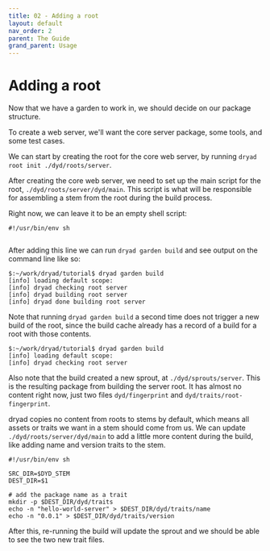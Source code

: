 ```yaml
---
title: 02 - Adding a root
layout: default
nav_order: 2
parent: The Guide
grand_parent: Usage
---
```



# Adding a root

Now that we have a garden to work in, we should decide on our package structure.

To create a web server, we'll want the core server package, some tools, and some test cases.

We can start by creating the root for the core web server, by running `dryad root init ./dyd/roots/server`.

After creating the core web server, we need to set up the main script for the root, `./dyd/roots/server/dyd/main`.  This script is what will be responsible for assembling a stem from the root during the build process.

Right now, we can leave it to be an empty shell script:

```
#!/usr/bin/env sh


```

After adding this line we can run `dryad garden build` and see output on the command line like so:

```
$:~/work/dryad/tutorial$ dryad garden build
[info] loading default scope: 
[info] dryad checking root server
[info] dryad building root server
[info] dryad done building root server
```

Note that running `dryad garden build` a second time does not trigger a new build of the root, since the build cache already has a record of a build for a root with those contents.

```
$:~/work/dryad/tutorial$ dryad garden build
[info] loading default scope: 
[info] dryad checking root server
```

Also note that the build created a new sprout, at `./dyd/sprouts/server`.  This is the resulting package from building the server root.  It has almost no content right now, just two files `dyd/fingerprint` and `dyd/traits/root-fingerprint`.

dryad copies no content from roots to stems by default, which means all assets or traits we want in a stem should come from us.  We can update `./dyd/roots/server/dyd/main` to add a little more content during the build, like adding name and version traits to the stem.

```
#!/usr/bin/env sh

SRC_DIR=$DYD_STEM
DEST_DIR=$1

# add the package name as a trait
mkdir -p $DEST_DIR/dyd/traits
echo -n "hello-world-server" > $DEST_DIR/dyd/traits/name
echo -n "0.0.1" > $DEST_DIR/dyd/traits/version

```

After this, re-running the build will update the sprout and we should be able to see the two new trait files. 




